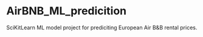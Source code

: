 # AirBNB_ML_predicition
SciKitLearn ML model project for prediciting European Air B&B rental prices. 
